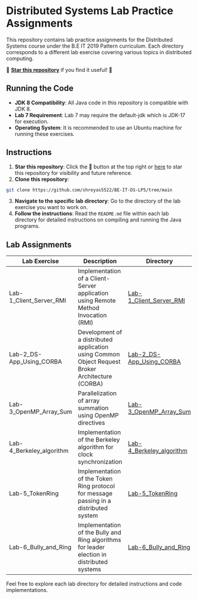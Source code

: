 # Distributed Systems Lab Practice Assignments

This repository contains lab practice assignments for the Distributed Systems course under the B.E IT 2019 Pattern curriculum. Each directory corresponds to a different lab exercise covering various topics in distributed computing.



🌟 <b>[Star this repository](https://github.com/shreyas5522/BE-IT-DS-LP5/tree/main)</b> if you find it useful! 🌟

## Running the Code

* **JDK 8 Compatibility**: All Java code in this repository is compatible with JDK 8.
* **Lab 7 Requirement**: Lab 7 may require the default-jdk which is JDK-17 for execution.
* **Operating System**: It is recommended to use an Ubuntu machine for running these exercises.

## Instructions

1. **Star this repository**: Click the 🌟 button at the top right or [here](https://github.com/shreyas5522/BE-IT-DS-LP5) to star this repository for visibility and future reference.
2. **Clone this repository**:  
``` bash
git clone https://github.com/shreyas5522/BE-IT-DS-LP5/tree/main
```
3. **Navigate to the specific lab directory**: Go to the directory of the lab exercise you want to work on.
4. **Follow the instructions**: Read the `README.md` file within each lab directory for detailed instructions on compiling and running the Java programs.

## Lab Assignments

| Lab Exercise                 | Description                                                                       | Directory                           |
|------------------------------|-----------------------------------------------------------------------------------|-------------------------------------|
| Lab-1_Client_Server_RMI      | Implementation of a Client-Server application using Remote Method Invocation (RMI) | [Lab-1_Client_Server_RMI](Lab-1_Client_Server_RMI)       |
| Lab-2_DS-App_Using_CORBA     | Development of a distributed application using Common Object Request Broker Architecture (CORBA) | [Lab-2_DS-App_Using_CORBA](Lab-2_DS-App_Using_CORBA)     |
| Lab-3_OpenMP_Array_Sum       | Parallelization of array summation using OpenMP directives                        | [Lab-3_OpenMP_Array_Sum](Lab-3_OpenMP_Array_Sum)         |
| Lab-4_Berkeley_algorithm     | Implementation of the Berkeley algorithm for clock synchronization               | [Lab-4_Berkeley_algorithm](Lab-4_Berkeley_algorithm)     |
| Lab-5_TokenRing              | Implementation of the Token Ring protocol for message passing in a distributed system | [Lab-5_TokenRing](Lab-5_TokenRing)                      |
| Lab-6_Bully_and_Ring         | Implementation of the Bully and Ring algorithms for leader election in distributed systems | [Lab-6_Bully_and_Ring](Lab-6_Bully_and_Ring)             |


Feel free to explore each lab directory for detailed instructions and code implementations.
